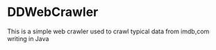 # DDWebCrawler
This is a simple web crawler used to crawl typical data from imdb,com writing in Java
